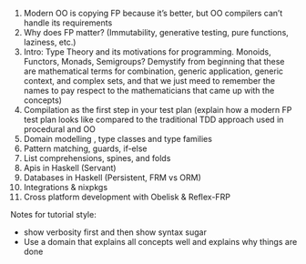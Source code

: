 1. Modern OO is copying FP because it’s better, but OO compilers can’t handle its requirements
2. Why does FP matter? (Immutability, generative testing, pure functions, laziness, etc.)
3. Intro: Type Theory and its motivations for programming. Monoids, Functors, Monads, Semigroups? Demystify from beginning that these are mathematical terms for combination, generic application, generic context, and complex sets, and that we just meed to remember the names to pay respect to the mathematicians that came up with the concepts)
4. Compilation as the first step in your test plan (explain how a modern FP test plan looks like compared to the traditional TDD approach used in procedural and OO
5. Domain modelling , type classes and type families
6. Pattern matching, guards, if-else
7. List comprehensions, spines, and folds
8. Apis in Haskell (Servant)
9. Databases in Haskell (Persistent, FRM vs ORM)
10. Integrations & nixpkgs
11. Cross platform development with Obelisk & Reflex-FRP



Notes for tutorial style:
- show verbosity first and then show syntax sugar
- Use a domain that explains all concepts well and explains why things are done
